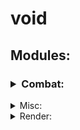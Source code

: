 # void

## Modules:

<h3>
<details>
<summary>Combat:</summary>
<br>
<h6>
- Aimbot

- AntiSurround

- AntiTrap

- AnvilAura

- AutoArmor

- AutoCrystal

- Auto32k

- AutoTrap

- BedBomb

- CrystalBomber

- BowKill

- BowSpam

- Burrow
  
- CevBreaker

- Criticals

- HoleFiller

- KillAura

- LegSwitch

- Offhand

- PistonAura
  
- SelfTrap

- Snowballer

- Surround
  
- WebAura
</h6>
</details>
</h3>

<details>
<summary>Misc:</summary>
<br>
<h6>
  - AntiAim
  
  - AntiPackets
  
  - AntiPotion
  
  - AutoCraft
  
  - AutoEat
  
  - AutoFish
  
  -AutoLog
  
  - AutoReconnect
  
  - AutoRegear
  
  - AutoRespawn
  
  - BuildHeight
  
  - ChorusControl
  
  - ExtraTab
  
  - ConsoleLogger
  
  - MCF
  
  - MobOwner
  
  - NoAFK
  
  - NoHandShake
  
  - NoInteract
  
  - NoInterp
  
  - NoSoundLag
  
  - Nuker
  
  - PacketDelay
  
  - Packets
  
  - PingSpoof
  
  - Portals
  
  - RPC
  
  - SettingSpoof
  
  - SkinBlinker
  
  - ToolTips / BetterToolTips
  
  - TpsSync
  
  - Tracker
  
  - TrueDurability
</h6>
</details>

<details>
<summary>Render:</summary>
<br>
  - Ambience
  
  - BlockHighlight
  
  - Breadcrumbs
  
  - Chams
  
  - Crosshair
  
  - CrystalChams
  
  - CrystalScale
  
  - ESP
  
  - Fullbright
  
  - HoleEsp
  
  - ItemChams
  
  - Lag-o-meter
  
  - LogoutSpots
  
  - Nametags
  
  - NewChunks
  
  - NoRender
  
  - Penis
  
  - PopChams
  
  - RainbowEnchant
  
  - Search
  
  - Skeleton
  
  - Sounds
  
  - TargetHUD
  
  - Tracers
  
  - Trails
  
  - Trajectories
  
  - ViewClip
  
  - ViewModel
  
  - VoidESP
  
  - Waypoints
  
  - Weather
  
  - Xrayy
</details>
